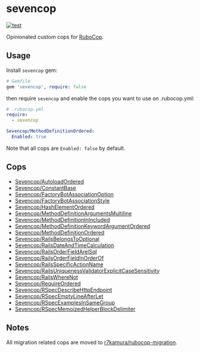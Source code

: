 # sevencop

[![test](https://github.com/r7kamura/sevencop/actions/workflows/test.yml/badge.svg)](https://github.com/r7kamura/sevencop/actions/workflows/test.yml)

Opinionated custom cops for [RuboCop](https://github.com/rubocop/rubocop).

## Usage

Install `sevencop` gem:

```ruby
# Gemfile
gem 'sevencop', require: false
```

then require `sevencop` and enable the cops you want to use on .rubocop.yml:

```yaml
# .rubocop.yml
require:
  - sevencop

Sevencop/MethodDefinitionOrdered:
  Enabled: true
```

Note that all cops are `Enabled: false` by default.

## Cops

- [Sevencop/AutoloadOrdered](lib/rubocop/cop/sevencop/autoload_ordered.rb)
- [Sevencop/ConstantBase](lib/rubocop/cop/sevencop/constant_base.rb)
- [Sevencop/FactoryBotAssociationOption](lib/rubocop/cop/sevencop/factory_bot_association_option.rb)
- [Sevencop/FactoryBotAssociationStyle](lib/rubocop/cop/sevencop/factory_bot_association_style.rb)
- [Sevencop/HashElementOrdered](lib/rubocop/cop/sevencop/hash_element_ordered.rb)
- [Sevencop/MethodDefinitionArgumentsMultiline](lib/rubocop/cop/sevencop/method_definition_arguments_multiline.rb)
- [Sevencop/MethodDefinitionInIncluded](lib/rubocop/cop/sevencop/method_definition_in_included.rb)
- [Sevencop/MethodDefinitionKeywordArgumentOrdered](lib/rubocop/cop/sevencop/method_definition_keyword_argument_ordered.rb)
- [Sevencop/MethodDefinitionOrdered](lib/rubocop/cop/sevencop/method_definition_ordered.rb)
- [Sevencop/RailsBelongsToOptional](lib/rubocop/cop/sevencop/rails_belongs_to_optional.rb)
- [Sevencop/RailsDateAndTimeCalculation](lib/rubocop/cop/sevencop/rails_date_and_time_calculation.rb)
- [Sevencop/RailsOrderFieldArelSql](lib/rubocop/cop/sevencop/rails_order_field_arel_sql.rb)
- [Sevencop/RailsOrderFieldInOrderOf](lib/rubocop/cop/sevencop/rails_order_field_in_order_of.rb)
- [Sevencop/RailsSpecificActionName](lib/rubocop/cop/sevencop/rails_specific_action_name.rb)
- [Sevencop/RailsUniquenessValidatorExplicitCaseSensitivity](lib/rubocop/cop/sevencop/rails_uniqueness_validator_explicit_case_sensitivity.rb)
- [Sevencop/RailsWhereNot](lib/rubocop/cop/sevencop/rails_where_not.rb)
- [Sevencop/RequireOrdered](lib/rubocop/cop/sevencop/require_ordered.rb)
- [Sevencop/RSpecDescribeHttpEndpoint](lib/rubocop/cop/sevencop/rspec_describe_http_endpoint.rb)
- [Sevencop/RSpecEmptyLineAfterLet](lib/rubocop/cop/sevencop/rspec_empty_line_after_let.rb)
- [Sevencop/RSpecExamplesInSameGroup](lib/rubocop/cop/sevencop/rspec_examples_in_same_group.rb)
- [Sevencop/RSpecMemoizedHelperBlockDelimiter](lib/rubocop/cop/sevencop/rspec_memoized_helper_block_delimiter.rb)

## Notes

All migration related cops are moved to [r7kamura/rubocop-migration](https://github.com/r7kamura/rubocop-migration).
